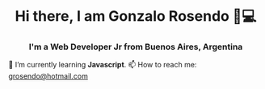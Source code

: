 <h1 align="center">Hi there, I am Gonzalo Rosendo 👋💻</h1>
<h3 align="center">I'm a Web Developer Jr from Buenos Aires, Argentina</h3>


🌱 I’m currently learning <strong>Javascript</strong>.
📫 How to reach me: grosendo@hotmail.com


